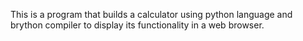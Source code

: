 This is a program that builds a calculator using python language and brython compiler to display its functionality in a web browser.